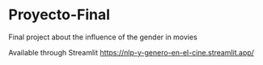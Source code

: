 # Proyecto-Final
Final project about the influence of the gender in movies

Available through Streamlit
https://nlp-y-genero-en-el-cine.streamlit.app/